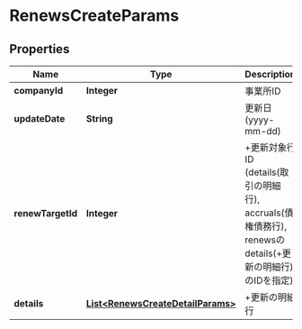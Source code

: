 

# RenewsCreateParams

## Properties

Name | Type | Description | Notes
------------ | ------------- | ------------- | -------------
**companyId** | **Integer** | 事業所ID | 
**updateDate** | **String** | 更新日 (yyyy-mm-dd) | 
**renewTargetId** | **Integer** | +更新対象行ID (details(取引の明細行), accruals(債権債務行), renewsのdetails(+更新の明細行)のIDを指定)  | 
**details** | [**List&lt;RenewsCreateDetailParams&gt;**](RenewsCreateDetailParams.md) | +更新の明細行 | 



